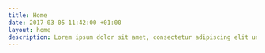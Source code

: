 ```yaml
---
title: Home
date: 2017-03-05 11:42:00 +01:00
layout: home
description: Lorem ipsum dolor sit amet, consectetur adipiscing elit unde omnis.
---
```


